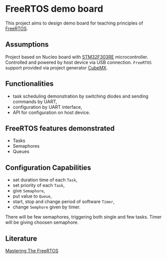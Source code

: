 # FreeRTOS demo board
This project aims to design demo board for teaching principles of [FreeRTOS](https://www.freertos.org/index.html).

## Assumptions
Project based on Nucleo board with [STM32F303RE](https://www.st.com/en/microcontrollers-microprocessors/stm32f303re.html) microcontroller. Controlled and powered by host device via USB connection. `FreeRTOS` support provided via project generator [CubeMX](https://www.st.com/en/development-tools/stm32cubemx.html).

## Functionalities

 - task scheduling demonstration by switching diodes and sending commands by UART,
 - configuration by UART interface,
 - API for configuration on host device.

## FreeRTOS features demonstrated
 - Tasks
 - Semaphores
 - Queues

## Configuration Capabilities
 - set duration time of each `Task`,
 - set priority of each `Task`,
 - give `Semaphore`,
 - put value to `Queue`,
 - start, stop and change period of software `Timer`,
 - change `Semphore` given by timer.

There will be few semaphores, triggering both single and few tasks. Timer will be giving choosen semaphore. 

## Literature 
[Mastering The FreeRTOS](https://www.freertos.org/Documentation/161204_Mastering_the_FreeRTOS_Real_Time_Kernel-A_Hands-On_Tutorial_Guide.pdf)